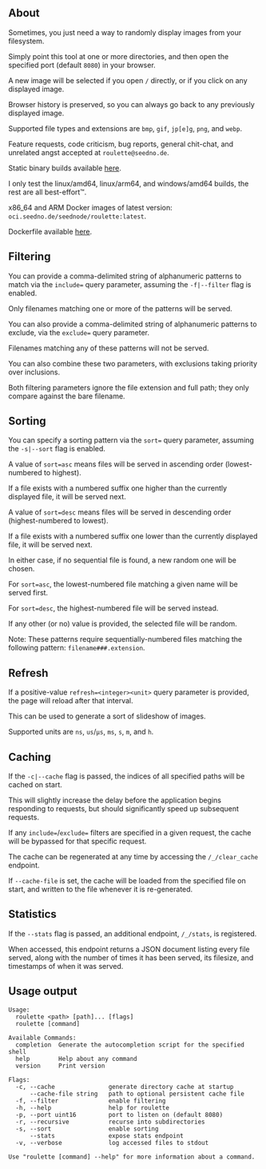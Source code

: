 ## About

Sometimes, you just need a way to randomly display images from your filesystem.

Simply point this tool at one or more directories, and then open the specified port (default `8080`) in your browser.

A new image will be selected if you open `/` directly, or if you click on any displayed image.

Browser history is preserved, so you can always go back to any previously displayed image.

Supported file types and extensions are `bmp`, `gif`, `jp[e]g`, `png`, and `webp`.

Feature requests, code criticism, bug reports, general chit-chat, and unrelated angst accepted at `roulette@seedno.de`.

Static binary builds available [here](https://cdn.seedno.de/builds/roulette).

I only test the linux/amd64, linux/arm64, and windows/amd64 builds, the rest are all best-effort™.

x86_64 and ARM Docker images of latest version: `oci.seedno.de/seednode/roulette:latest`.

Dockerfile available [here](https://git.seedno.de/seednode/docker-roulette).

## Filtering

You can provide a comma-delimited string of alphanumeric patterns to match via the `include=` query parameter, assuming the `-f|--filter` flag is enabled.

Only filenames matching one or more of the patterns will be served.

You can also provide a comma-delimited string of alphanumeric patterns to exclude, via the `exclude=` query parameter.

Filenames matching any of these patterns will not be served.

You can also combine these two parameters, with exclusions taking priority over inclusions.

Both filtering parameters ignore the file extension and full path; they only compare against the bare filename.

## Sorting

You can specify a sorting pattern via the `sort=` query parameter, assuming the `-s|--sort` flag is enabled.

A value of `sort=asc` means files will be served in ascending order (lowest-numbered to highest).

If a file exists with a numbered suffix one higher than the currently displayed file, it will be served next.

A value of `sort=desc` means files will be served in descending order (highest-numbered to lowest).

If a file exists with a numbered suffix one lower than the currently displayed file, it will be served next.

In either case, if no sequential file is found, a new random one will be chosen.

For `sort=asc`, the lowest-numbered file matching a given name will be served first.

For `sort=desc`, the highest-numbered file will be served instead.

If any other (or no) value is provided, the selected file will be random.

Note: These patterns require sequentially-numbered files matching the following pattern: `filename###.extension`.

## Refresh

If a positive-value `refresh=<integer><unit>` query parameter is provided, the page will reload after that interval.

This can be used to generate a sort of slideshow of images.

Supported units are `ns`, `us`/`µs`, `ms`, `s`, `m`, and `h`.

## Caching

If the `-c|--cache` flag is passed, the indices of all specified paths will be cached on start.

This will slightly increase the delay before the application begins responding to requests, but should significantly speed up subsequent requests.

If any `include=`/`exclude=` filters are specified in a given request, the cache will be bypassed for that specific request.

The cache can be regenerated at any time by accessing the `/_/clear_cache` endpoint.

If `--cache-file` is set, the cache will be loaded from the specified file on start, and written to the file whenever it is re-generated.

## Statistics

If the `--stats` flag is passed, an additional endpoint, `/_/stats`, is registered.

When accessed, this endpoint returns a JSON document listing every file served, along with the number of times it has been served, its filesize, and timestamps of when it was served.

## Usage output
```
Usage:
  roulette <path> [path]... [flags]
  roulette [command]

Available Commands:
  completion  Generate the autocompletion script for the specified shell
  help        Help about any command
  version     Print version

Flags:
  -c, --cache               generate directory cache at startup
      --cache-file string   path to optional persistent cache file
  -f, --filter              enable filtering
  -h, --help                help for roulette
  -p, --port uint16         port to listen on (default 8080)
  -r, --recursive           recurse into subdirectories
  -s, --sort                enable sorting
      --stats               expose stats endpoint
  -v, --verbose             log accessed files to stdout

Use "roulette [command] --help" for more information about a command.
```